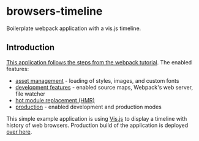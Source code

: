 browsers-timeline
========================

Boilerplate webpack application with a vis.js timeline.

Introduction
----------------

[This application follows the steps from the webpack tutorial](https://webpack.js.org/guides/getting-started). The enabled features:

* [asset management](https://webpack.js.org/guides/asset-management) - loading of styles, images, and custom fonts
* [development features](https://webpack.js.org/guides/development) - enabled source maps, Webpack's web server, file watcher
* [hot module replacement (HMR)](https://webpack.js.org/guides/hot-module-replacement)
* [production](https://webpack.js.org/guides/production) - enabled development and production modes

This simple example application is using [Vis.js](https://github.com/almende/vis) to display a timeline with history of web browsers. Production build of the application is deployed [over here](https://static.ow.cx/timeline-browsers/timeline-app.html).
